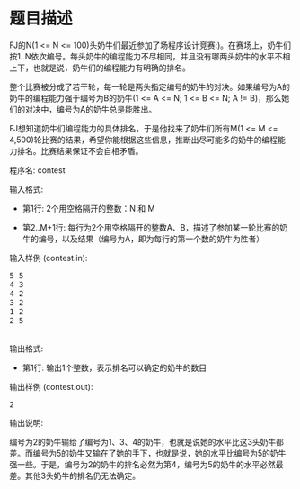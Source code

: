 # 题目描述


<p>
FJ的N(1 &lt;= N &lt;= 100)头奶牛们最近参加了场程序设计竞赛:)。在赛场上，奶牛们按1..N依次编号。每头奶牛的编程能力不尽相同，并且没有哪两头奶牛的水平不相上下，也就是说，奶牛们的编程能力有明确的排名。
</p>
<p>
整个比赛被分成了若干轮，每一轮是两头指定编号的奶牛的对决。如果编号为A的奶牛的编程能力强于编号为B的奶牛(1 &lt;= A &lt;= N; 1 &lt;= B &lt;= N; A != B)，那么她们的对决中，编号为A的奶牛总是能胜出。
</p>
<p>
FJ想知道奶牛们编程能力的具体排名，于是他找来了奶牛们所有M(1 &lt;= M &lt;= 4,500)轮比赛的结果，希望你能根据这些信息，推断出尽可能多的奶牛的编程能力排名。比赛结果保证不会自相矛盾。
</p>
<p>
程序名: contest
</p>
<p>
输入格式:
</p>
<ul>
<li>
第1行: 2个用空格隔开的整数：N 和 M
</li>
</ul>
<ul>
<li>
第2..M+1行: 每行为2个用空格隔开的整数A、B，描述了参加某一轮比赛的奶牛的编号，以及结果（编号为A，即为每行的第一个数的奶牛为胜者）
</li>
</ul>
<p>
输入样例 (contest.in):
</p>
<pre>5 5
4 3
4 2
3 2
1 2
2 5
</pre>
<p>
<br/>
输出格式:
</p>
<ul>
<li>
第1行: 输出1个整数，表示排名可以确定的奶牛的数目
</li>
</ul>
<p>
输出样例 (contest.out):
</p>
<pre>2
</pre>
<p>
输出说明:
</p>
<p>
编号为2的奶牛输给了编号为1、3、4的奶牛，也就是说她的水平比这3头奶牛都差。而编号为5的奶牛又输在了她的手下，也就是说，她的水平比编号为5的奶牛强一些。于是，编号为2的奶牛的排名必然为第4，编号为5的奶牛的水平必然最差。其他3头奶牛的排名仍无法确定。
</p>
